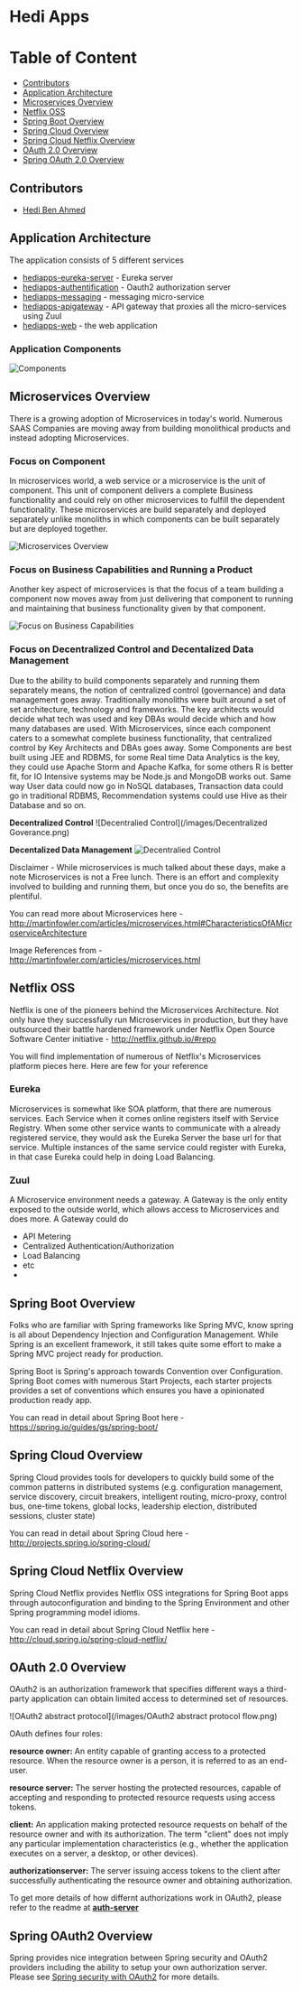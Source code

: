 # Hedi Apps

# Table of Content
* [Contributors](#contributors)
* [Application Architecture](#application-architecture)
* [Microservices Overview](#microservices-overview)
* [Netflix OSS](#netflix-oss)
* [Spring Boot Overview](#spring-boot-overview)
* [Spring Cloud Overview](#spring-cloud-overview)
* [Spring Cloud Netflix Overview](#spring-cloud-netflix-overview)
* [OAuth 2.0 Overview](#oauth-2.0-overview)
* [Spring OAuth 2.0 Overview](#spring-oauth-2.0-overview)


## <a name="contributors"></a>Contributors

* [Hedi Ben Ahmed](https://www.linkedin.com/in/hedi-ben-ahmed-36923925/)

## <a name="application-architecture"></a>Application Architecture

The application consists of 5 different services

* [hediapps-eureka-server](hediapps-eureka-server/README.md) - Eureka server
* [hediapps-authentification](hediapps-authentification/README.md) - Oauth2 authorization server
* [hediapps-messaging](hediapps-messaging/README.md) - messaging micro-service
* [hediapps-apigateway](hediapps-apigateway/README.md) - API gateway that proxies all the micro-services using Zuul
* [hediapps-web](web-portal/README.md) - the web application

### Application Components
![Components](/images/Application_Components.jpg)

## <a name="microservices-overview"></a>Microservices Overview

There is a growing adoption of Microservices in today's world. Numerous SAAS Companies are moving away from building monolithical products and instead adopting Microservices.

### Focus on Component

In microservices world, a web service or a microservice is the unit of component. This unit of component delivers a complete Business functionality and could rely on other microservices to fulfill the dependent functionality. These microservices are build separately and deployed separately unlike monoliths in which components can be built separately but are deployed together.

![Microservices Overview](http://martinfowler.com/articles/microservices/images/sketch.png)

### Focus on Business Capabilities and Running a Product

Another key aspect of microservices is that the focus of a team building a component now moves away from just delivering that component to running and maintaining that business functionality given by that component.

![Focus on Business Capabilities](http://martinfowler.com/articles/microservices/images/conways-law.png)

### Focus on Decentralized Control and Decentalized Data Management

Due to the ability to build components separately and running them separately means, the notion of centralized control (governance) and data management goes away. Traditionally monoliths were built around a set of set architecture, technology and frameworks. The key architects would decide what tech was used and key DBAs would decide which and how many databases are used.
With Microservices, since each component caters to a somewhat complete business functionality, that centralized control by Key Architects and DBAs goes away. Some Components are best built using JEE and RDBMS, for some Real time Data Analytics is the key, they could use Apache Storm and Apache Kafka, for some others R is better fit, for IO Intensive systems may be Node.js and MongoDB works out. Same way User data could now go in NoSQL databases, Transaction data could go in traditional RDBMS, Recommendation systems could use Hive as their Database and so on.

**Decentralized Control**
![Decentralied Control](/images/Decentralized Goverance.png)


**Decentalized Data Management**
![Decentralied Control](http://martinfowler.com/articles/microservices/images/decentralised-data.png)

Disclaimer - While microservices is much talked about these days, make a note Microservices is not a Free lunch. There is an effort and complexity involved to building and running them, but once you do so, the benefits are plentiful.

You can read more about Microservices here - http://martinfowler.com/articles/microservices.html#CharacteristicsOfAMicroserviceArchitecture

Image References from - http://martinfowler.com/articles/microservices.html

## Netflix OSS

Netflix is one of the pioneers behind the Microservices Architecture. Not only have they successfully run Microservices in production, but they have outsourced their battle hardened framework under Netflix Open Source Software Center initiative - http://netflix.github.io/#repo

You will find implementation of numerous of Netflix's Microservices platform pieces here. Here are few for your reference
### Eureka
Microservices is somewhat like SOA platform, that there are numerous services. Each Service when it comes online registers itself with Service Registry. When some other service wants to communicate with a already registered service, they would ask the Eureka Server the base url for that service. Multiple instances of the same service could register with Eureka, in that case Eureka could help in doing Load Balancing.

### Zuul
A Microservice environment needs a gateway. A Gateway is the only entity exposed to the outside world, which allows access to Microservices and does more. A Gateway could do
* API Metering
* Centralized Authentication/Authorization
* Load Balancing
* etc
*

## Spring Boot Overview

Folks who are familiar with Spring frameworks like Spring MVC, know spring is all about Dependency Injection and Configuration Management. While Spring is an excellent framework, it still takes quite some effort to make a Spring MVC project ready for production.

Spring Boot is Spring's approach towards Convention over Configuration. Spring Boot comes with numerous Start Projects, each starter projects provides a set of conventions which ensures you have a opinionated production ready app.

You can read in detail about Spring Boot here - https://spring.io/guides/gs/spring-boot/

## Spring Cloud Overview

Spring Cloud provides tools for developers to quickly build some of the common patterns in distributed systems (e.g. configuration management, service discovery, circuit breakers, intelligent routing, micro-proxy, control bus, one-time tokens, global locks, leadership election, distributed sessions, cluster state)

You can read in detail about Spring Cloud here - http://projects.spring.io/spring-cloud/

## Spring Cloud Netflix Overview

Spring Cloud Netflix provides Netflix OSS integrations for Spring Boot apps through autoconfiguration and binding to the Spring Environment and other Spring programming model idioms.

You can read in detail about Spring Cloud Netflix here - http://cloud.spring.io/spring-cloud-netflix/

## OAuth 2.0 Overview

OAuth2 is an authorization framework that specifies different ways a third-party application can obtain limited access to determined set of resources.

![OAuth2 abstract protocol](/images/OAuth2 abstract protocol flow.png)

OAuth defines four roles:

   **resource owner:**
      An entity capable of granting access to a protected resource. When the resource owner is a person, it is referred to as an end-user.

   **resource server:**
      The server hosting the protected resources, capable of accepting and responding to protected resource requests using access tokens.

   **client:**
      An application making protected resource requests on behalf of the resource owner and with its authorization.  The term "client" does not imply any particular implementation characteristics (e.g., whether the application executes on a server, a desktop, or other devices).

   **authorizationserver:**
      The server issuing access tokens to the client after successfully authenticating the resource owner and obtaining authorization.

To get more details of how differnt authorizations work in OAuth2, please refer to the readme at **[auth-server](auth-server/README.md)**

## Spring OAuth2 Overview

Spring provides nice integration between Spring security and OAuth2 providers including the ability to setup your own authorization server. Please see [Spring security with OAuth2](http://projects.spring.io/spring-security-oauth/docs/oauth2.html) for more details.
